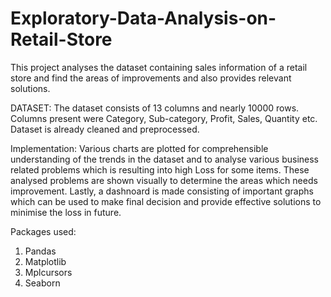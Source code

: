 # Exploratory-Data-Analysis-on-Retail-Store
This project analyses the dataset containing sales information of a retail store and find the areas of improvements and also provides relevant solutions. 
 
DATASET: The dataset consists of 13 columns and nearly 10000 rows. Columns present were Category, Sub-category, Profit, Sales, Quantity etc. Dataset is already cleaned and preprocessed.
 
Implementation: Various charts are plotted for comprehensible understanding of the trends in the dataset and to analyse various business related problems which is resulting into high Loss for some items. These analysed problems are shown visually to determine the areas which needs improvement. 
Lastly, a dashnoard is made consisting of important graphs which can be used to make final decision and provide effective solutions to minimise the loss in future. 

Packages used:
1. Pandas 
2. Matplotlib
3. Mplcursors
4. Seaborn  
